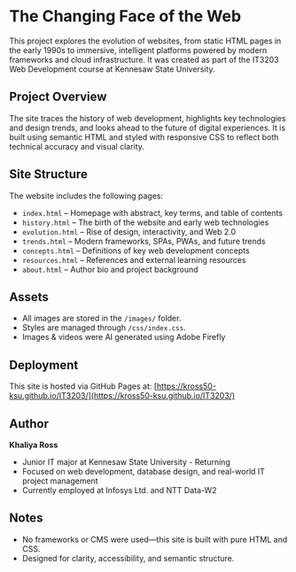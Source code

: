 # The Changing Face of the Web

This project explores the evolution of websites, from static HTML pages in the early 1990s to immersive, intelligent platforms powered by modern frameworks and cloud infrastructure. It was created as part of the IT3203 Web Development course at Kennesaw State University.

## Project Overview

The site traces the history of web development, highlights key technologies and design trends, and looks ahead to the future of digital experiences. It is built using semantic HTML and styled with responsive CSS to reflect both technical accuracy and visual clarity.

## Site Structure

The website includes the following pages:

- `index.html` – Homepage with abstract, key terms, and table of contents
- `history.html` – The birth of the website and early web technologies
- `evolution.html` – Rise of design, interactivity, and Web 2.0
- `trends.html` – Modern frameworks, SPAs, PWAs, and future trends
- `concepts.html` – Definitions of key web development concepts
- `resources.html` – References and external learning resources
- `about.html` – Author bio and project background

## Assets
- All images are stored in the `/images/` folder. 
- Styles are managed through `/css/index.css`.
- Images & videos were AI generated using Adobe Firefly

## Deployment
This site is hosted via GitHub Pages at:
[https://kross50-ksu.github.io/IT3203/](https://kross50-ksu.github.io/IT3203/)

## Author

**Khaliya Ross**  
- Junior IT major at Kennesaw State University - Returning
- Focused on web development, database design, and real-world IT project management
- Currently employed at Infosys Ltd. and NTT Data-W2

## Notes
- No frameworks or CMS were used—this site is built with pure HTML and CSS.
- Designed for clarity, accessibility, and semantic structure.



